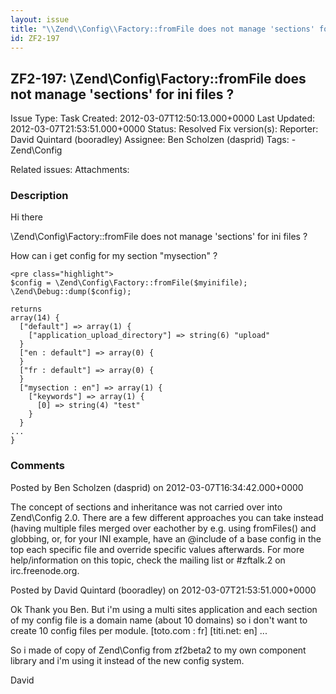 ```yaml
---
layout: issue
title: "\\Zend\\Config\\Factory::fromFile does not manage 'sections' for ini files ?"
id: ZF2-197
---
```


ZF2-197: \\Zend\\Config\\Factory::fromFile does not manage 'sections' for ini files ?
-------------------------------------------------------------------------------------

 Issue Type: Task Created: 2012-03-07T12:50:13.000+0000 Last Updated: 2012-03-07T21:53:51.000+0000 Status: Resolved Fix version(s): 
 Reporter:  David Quintard (booradley)  Assignee:  Ben Scholzen (dasprid)  Tags: - Zend\\Config
 
 Related issues: 
 Attachments: 
### Description

Hi there

\\Zend\\Config\\Factory::fromFile does not manage 'sections' for ini files ?

How can i get config for my section "mysection" ?

 
    <pre class="highlight">
    $config = \Zend\Config\Factory::fromFile($myinifile);
    \Zend\Debug::dump($config);
    
    returns
    array(14) {
      ["default"] => array(1) {
        ["application_upload_directory"] => string(6) "upload"
      }
      ["en : default"] => array(0) {
      }
      ["fr : default"] => array(0) {
      }
      ["mysection : en"] => array(1) {
        ["keywords"] => array(1) {
          [0] => string(4) "test"
        }
      }
    ...
    }


 

 

### Comments

Posted by Ben Scholzen (dasprid) on 2012-03-07T16:34:42.000+0000

The concept of sections and inheritance was not carried over into Zend\\Config 2.0. There are a few different approaches you can take instead (having multiple files merged over eachother by e.g. using fromFiles() and globbing, or, for your INI example, have an @include of a base config in the top each specific file and override specific values afterwards. For more help/information on this topic, check the mailing list or #zftalk.2 on irc.freenode.org.

 

 

Posted by David Quintard (booradley) on 2012-03-07T21:53:51.000+0000

Ok Thank you Ben. But i'm using a multi sites application and each section of my config file is a domain name (about 10 domains) so i don't want to create 10 config files per module. [toto.com : fr] [titi.net: en] ...

So i made of copy of Zend\\Config from zf2beta2 to my own component library and i'm using it instead of the new config system.

David

 

 